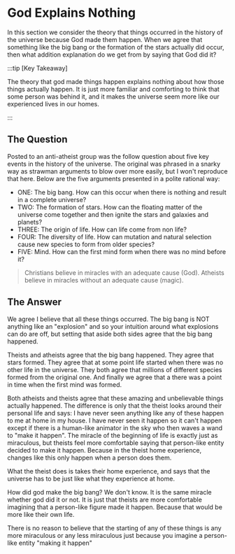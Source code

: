 # God Explains Nothing

In this section we consider the theory that things occurred in the history of the universe because God made them happen.  When we agree that something like the big bang or the formation of the stars actually did occur, then what addition explanation do we get from by saying that God did it?

:::tip [Key Takeaway]

The theory that god made things happen explains nothing about how those things actually happen.  It is just more familiar and comforting to think that some person was behind it, and it makes the universe seem more like our experienced lives in our homes.

:::

## The Question

Posted to an anti-atheist group was the follow question about five key events in the history of the universe.  The original was phrased in a snarky way as strawman arguments to blow over more easily, but I won't reproduce that here.  Below are the five arguments presented in a polite rational way:

* ONE: The big bang.  How can this occur when there is nothing and result in a complete universe?
* TWO: The formation of stars.  How can the floating matter of the universe come together and then ignite the stars and galaxies and planets?
* THREE: The origin of life.  How can life come from non life?
* FOUR: The diversity of life.  How can mutation and natural selection cause new species to form from older species?
* FIVE: Mind.  How can the first mind form when there was no mind before it?

> Christians believe in miracles with an adequate cause (God).  Atheists believe in miracles without an adequate cause (magic).

## The Answer

We agree I believe that all these things occurred.  The big bang is NOT anything like an "explosion" and so your intuition around what explosions can do are off, but setting that aside both sides agree that the big bang happened.

Theists and atheists agree that the big bang happened.  They agree that stars formed.  They agree that at some point life started when there was no other life in the universe.  They both agree that millions of different species formed from the original one. And finally we agree that a there was a point in time when the first mind was formed.

Both atheists and theists agree that these amazing and unbelievable things actually happened.  The difference is only that the theist looks around their personal life and says: I have never seen anything like any of these happen to me at home in my house.  I have never seen it happen so it can't happen except if there is a human-like animator in the sky who then waves a wand to "make it happen".  The miracle of the beginning of life is exactly just as miraculous, but theists feel more comfortable saying that person-like entity decided to make it happen.  Because in the theist home experience, changes like this only happen when a person does them.

What the theist does is takes their home experience, and says that the universe has to be just like what they experience at home.

How did god make the big bang?  We don't know.  It is the same miracle whether god did it or not.  It is just that theists are more comfortable imagining that a person-like figure made it happen.  Because that would be more like their own life.

There is no reason to believe that the starting of any of these things is any more miraculous or any less miraculous just because you imagine a person-like entity "making it happen"